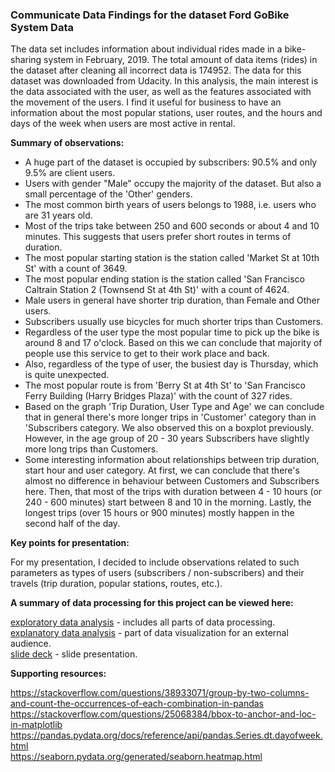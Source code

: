 ### Communicate Data Findings for the dataset Ford GoBike System Data ###

The data set includes information about individual rides made in a bike-sharing system in February, 2019. The total amount of data items (rides) in the dataset after cleaning all incorrect data is 174952. The data for this dataset was downloaded from Udacity. In this analysis, the main interest is the data associated with the user, as well as the features associated with the movement of the users.
I find it useful for business to have an information about the most popular stations, user routes, and the hours and days of the week when users are most active in rental.

**Summary of observations:**

- A huge part of the dataset is occupied by subscribers: 90.5% and only 9.5% are client users.
- Users with gender "Male" occupy the majority of the dataset. But also a small percentage of the 'Other' genders.
- The most common birth years of users belongs to 1988, i.e. users who are 31 years old.
- Most of the trips take between 250 and 600 seconds or about 4 and 10 minutes. This suggests that users prefer short routes in terms of duration.
- The most popular starting station is the station called 'Market St at 10th St' with a сount of 3649.
- The most popular ending station is the station called 'San Francisco Caltrain Station 2 (Townsend St at 4th St)' with a сount of 4624.
- Male users in general have shorter trip duration, than Female and Other users.
- Subscribers usually use bicycles for much shorter trips than Customers.
- Regardless of the user type the most popular time to pick up the bike is around 8 and 17 o'clock. Based on this we can conclude that majority of people use this service to get to their work place and back.
- Also, regardless of the type of user, the busiest day is Thursday, which is quite unexpected.
- The most popular route is from 'Berry St at 4th St' to 'San Francisco Ferry Building (Harry Bridges Plaza)' with the count of 327 rides.   
- Based on the graph 'Trip Duration, User Type and Age' we can conclude that in general there's more longer trips in 'Customer' category than in 'Subscribers category. We also observed this on a boxplot previously. However, in the age group of 20 - 30 years Subscribers have slightly more long trips than Customers.   
- Some interesting information about relationships between trip duration, start hour and user category. At first, we can conclude that there's almost no difference in behaviour between Customers and Subscribers here. Then, that most of the trips with duration between 4 - 10 hours (or 240 - 600 minutes) start between 8 and 10 in the morning. Lastly, the longest trips (over 15 hours or 900 minutes) mostly happen in the second half of the day.   

**Key points for presentation:**   

For my presentation, I decided to include observations related to such parameters as types of users (subscribers / non-subscribers) and their travels (trip duration, popular stations, routes, etc.).   

**A summary of data processing for this project can be viewed here:** 

[exploratory data analysis](exploration_dataset_Ford_GoBike.ipynb) - includes all parts of data processing.   
[explanatory data analysis](slide_deck_for_the_dataset_Ford_GoBike_System_Data.ipynb) - part of data visualization for an external audience.   
[slide deck](slide_deck_for_the_dataset_Ford_GoBike_System_Data.slides.html) - slide presentation.   

**Supporting resources:**   

https://stackoverflow.com/questions/38933071/group-by-two-columns-and-count-the-occurrences-of-each-combination-in-pandas   
https://stackoverflow.com/questions/25068384/bbox-to-anchor-and-loc-in-matplotlib   
https://pandas.pydata.org/docs/reference/api/pandas.Series.dt.dayofweek.html   
https://seaborn.pydata.org/generated/seaborn.heatmap.html   
